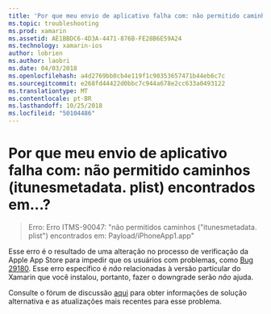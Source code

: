 ```yaml
---
title: 'Por que meu envio de aplicativo falha com: não permitido caminhos (itunesmetadata. plist) encontrados em...?'
ms.topic: troubleshooting
ms.prod: xamarin
ms.assetid: AE1BBDC6-4D3A-4471-876B-FE28B6E59A24
ms.technology: xamarin-ios
author: lobrien
ms.author: laobri
ms.date: 04/03/2018
ms.openlocfilehash: a4d2769bb0cb4e119f1c90353657471b44eb6c7c
ms.sourcegitcommit: e268fd44422d0bbc7c944a678e2cc633a0493122
ms.translationtype: MT
ms.contentlocale: pt-BR
ms.lasthandoff: 10/25/2018
ms.locfileid: "50104486"
---
```

# <a name="why-does-my-app-submission-fail-with-disallowed-paths--itunesmetadataplist--found-at--"></a>Por que meu envio de aplicativo falha com: não permitido caminhos (itunesmetadata. plist) encontrados em...?

> Erro: Erro ITMS-90047: "não permitidos caminhos ("itunesmetadata. plist") encontrados em: Payload/iPhoneApp1.app"

Esse erro é o resultado de uma alteração no processo de verificação da Apple App Store para impedir que os usuários com problemas, como [Bug 29180](https://bugzilla.xamarin.com/show_bug.cgi?id=29180). Esse erro específico é _não_ relacionadas à versão particular do Xamarin que você instalou, portanto, fazer o downgrade serão _não_ ajuda.

Consulte o fórum de discussão [aqui](https://forums.xamarin.com/discussion/40388/disallowed-paths-itunesmetadata-plist-found-at-when-submitting-to-app-store/p1) para obter informações de solução alternativa e as atualizações mais recentes para esse problema.
